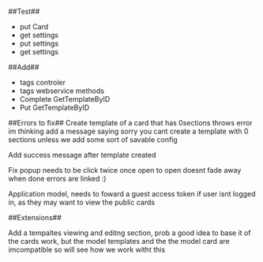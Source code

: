 ##Test##
- put Card
- get settings
- put settings
- get settings

##Add##
- tags controler
- tags webservice methods
- Complete GetTemplateByID
- Put GetTemplateByID



##Errors to fix##
Create template of a card that has 0sections throws error
  im thinking add a message saying sorry you cant create a template with 0 sections unless we add some sort of savable config

Add success message after template created

Fix popup
  needs to be click twice once open to open
  doesnt fade away when done
  errors are linked :)

Application model, needs to foward a guest access token if user isnt logged in, as they may want to view the public cards

##Extensions##

Add a tempaltes viewing and editng section, prob a good idea to base it of the cards work, but the model templates and the the model card are imcompatible so will see how we work witht this